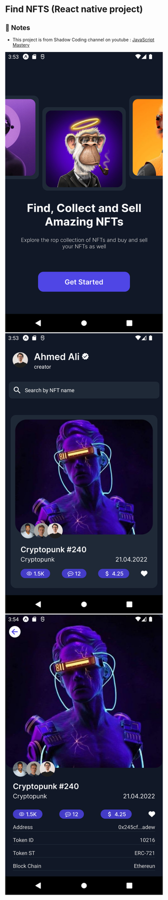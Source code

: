 # Find NFTS (React native project)

## 📝 Notes

- This project is from Shadow Coding channel on youtube : [JavaScript Mastery](https://www.youtube.com/watch?v=j7xV7RTgQOc)

![Welcome Screen](./assets/images/Welcome.png)
![Home Screen](./assets/images/Home.png)
![details Screen](./assets/images/details.png)

